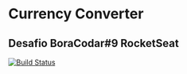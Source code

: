 # Currency Converter

## Desafio BoraCodar#9 RocketSeat

[![Build Status](https://github.com/aazev/currency_converter/actions/workflows/linux.yml/badge.svg?branch=main)](https://github.com/aazev/currency_converter/actions/workflows/linux.yml)
